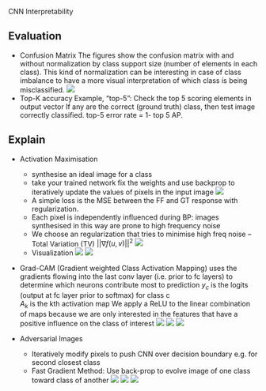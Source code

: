 CNN Interpretability
## Evaluation
* Confusion Matrix
The figures show the confusion matrix with and without normalization by class support size (number of elements in each class). This kind of normalization can be interesting in case of class imbalance to have a more visual interpretation of which class is being misclassified.
![](images/confusion.png)
* Top-K accuracy
Example, “top-5”:  Check the top 5 scoring elements in output vector
If any are the correct (ground truth) class, then test image correctly classified. top-5 error rate = 1- top 5 AP.
## Explain
* Activation Maximisation
    * synthesise an ideal image for a class
    * take your trained network fix the weights and use backprop to iteratively update the values of pixels in the input image
    ![](images\max_activation.png)
    * A simple loss is the MSE between the FF and GT response with regularization.
    * Each pixel is independently influenced during BP: images synthesised in this way are prone to high frequency noise 
    * We choose an regularization that tries to minimise high freq noise – Total Variation (TV) $||\nabla f(u,v)||^2$
    ![](images\tv.png)
    * Visualization
    ![](images\max_activation_bias.png)
    ![](images\max_activation_early.png)
* Grad-CAM (Gradient weighted Class Activation Mapping)
uses the gradients flowing into the last conv layer (i.e. prior to fc layers) to determine which neurons contribute most to prediction
$y_c$ is the logits (output at fc layer prior to softmax) for class c  
$A_k$ is the kth activation map
We apply a ReLU to the linear combination of maps because we are only interested in the features that have a positive influence on the class of interest
![](images/grad_cam.png)
![](images/grad_cam1.png)
![](images/grad_cam2.png)

* Adversarial Images
    * Iteratively modify pixels to push CNN over decision boundary e.g. for second closest class
    * Fast Gradient Method: Use back-prop to evolve image of one class toward class of another
    ![](images/fast_gradient.png)
    ![](images/fast_gradient1.png)
    ![](images/fast_gradient2.png)
